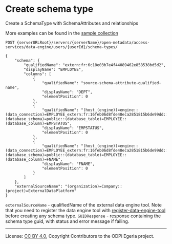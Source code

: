 <!-- SPDX-License-Identifier: CC-BY-4.0 -->
<!-- Copyright Contributors to the ODPi Egeria project. -->

# Create schema type

Create a SchemaType with SchemaAttributes and relationships

More examples can be found in the
[sample collection](../../../docs/samples/collections/DE_endpoints.postman_collection.json)
```
POST {serverURLRoot}/servers/{serverName}/open-metadata/access-services/data-engine/users/{userId}/schema-types/

{
    "schema": {
        "qualifiedName": "extern:fr:6c18e03b7e4f44089462e858538bd5d2",
        "displayName": "EMPLOYEE",
        "columns": [
            {
                "qualifiedName": "source-schema-attribute-qualified-name",
                "displayName": "DEPT",
                "elementPosition": 0
            },
            {
                "qualifiedName": "(host_(engine))=engine::(data_connection)=EMPLOYEE_extern:fr:16feb06d8fde48eca2851815b6de99dd::(database_schema)=public::(database_table)=EMPLOYEE::(database_column)=EMPSTATUS",
                "displayName": "EMPSTATUS",
                "elementPosition": 0
            },
            {
                "qualifiedName": "(host_(engine))=engine::(data_connection)=EMPLOYEE_extern:fr:16feb06d8fde48eca2851815b6de99dd::(database_schema)=public::(database_table)=EMPLOYEE::(database_column)=FNAME",
                "displayName": "FNAME",
                "elementPosition": 0
            }
        ]
    },
    "externalSourceName": "(organization)=Company::(project)=ExternalDataPlatform"
}
```
`externalSourceName` - qualifiedName of the external data engine tool.
 Note that you need to register the data engine tool with [register-data-engine-tool](register-data-engine-tool.md) 
 before creating any schema type.
`GUIDResponse` - response containing the schema type guid, with status and error message if failing.


----
License: [CC BY 4.0](https://creativecommons.org/licenses/by/4.0/),
Copyright Contributors to the ODPi Egeria project.







